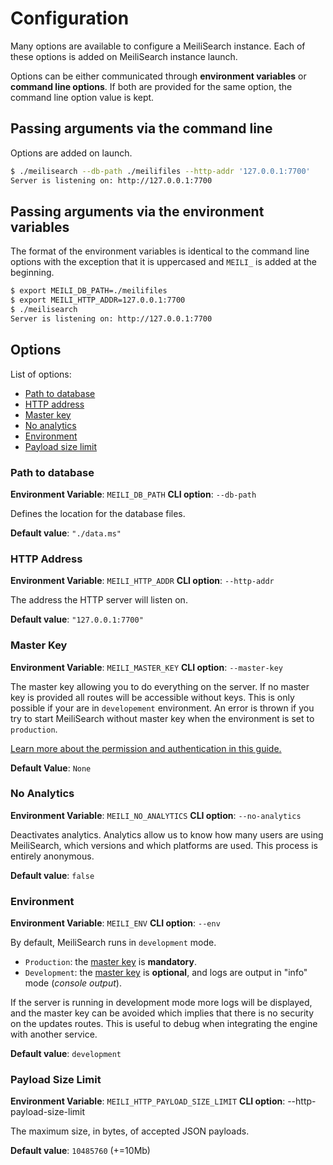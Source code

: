 # Configuration

Many options are available to configure a MeiliSearch instance. Each of these options is added on MeiliSearch instance launch.

Options can be either communicated through **environment variables** or **command line options**. If both are provided for the same option, the command line option value is kept.

## Passing arguments via the command line

Options are added on launch.

```bash
$ ./meilisearch --db-path ./meilifiles --http-addr '127.0.0.1:7700'
Server is listening on: http://127.0.0.1:7700
```

## Passing arguments via the environment variables

The format of the environment variables is identical to the command line options with the exception that it is uppercased and `MEILI_` is added at the beginning.

```bash
$ export MEILI_DB_PATH=./meilifiles
$ export MEILI_HTTP_ADDR=127.0.0.1:7700
$ ./meilisearch
Server is listening on: http://127.0.0.1:7700
```

## Options

List of options:

- [Path to database](/guides/advanced_guides/configuration.md#path-to-database)
- [HTTP address](/guides/advanced_guides/configuration.md#http-address)
- [Master key](/guides/advanced_guides/configuration.md#master-key)
- [No analytics](/guides/advanced_guides/configuration.md#no-analytics)
- [Environment](/guides/advanced_guides/configuration.md#environment)
- [Payload size limit](/guides/advanced_guides/configuration.md#payload-size-limit)

### Path to database

**Environment Variable**: `MEILI_DB_PATH`
**CLI option**: `--db-path`

Defines the location for the database files.

**Default value**: `"./data.ms"`

### HTTP Address

**Environment Variable**: `MEILI_HTTP_ADDR`
**CLI option**: `--http-addr`

The address the HTTP server will listen on.

**Default value**: `"127.0.0.1:7700"`

### Master Key

**Environment Variable**: `MEILI_MASTER_KEY`
**CLI option**: `--master-key`

The master key allowing you to do everything on the server. If no master key is provided all routes will be accessible without keys. This is only possible if your are in `developement` environment. An error is thrown if you try to start MeiliSearch without master key when the environment is set to `production`.

[Learn more about the permission and authentication in this guide.](/guides/advanced_guides/authentication.md)

**Default Value**: `None`

### No Analytics

**Environment Variable**: `MEILI_NO_ANALYTICS`
**CLI option**: `--no-analytics`

Deactivates analytics. Analytics allow us to know how many users are using MeiliSearch, which versions and which platforms are used. This process is entirely anonymous.

**Default value**: `false`

### Environment

**Environment Variable**: `MEILI_ENV`
**CLI option**: `--env`

By default, MeiliSearch runs in `development` mode.

- `Production`: the [master key](/guides/advanced_guides/authentication.md) is **mandatory**.
- `Development`: the [master key](/guides/advanced_guides/authentication.md) is **optional**, and logs are output in "info" mode (_console output_).

If the server is running in development mode more logs will be displayed, and the master key can be avoided which implies that there is no security on the updates routes.
This is useful to debug when integrating the engine with another service.

**Default value**: `development`

### Payload Size Limit

**Environment Variable**: `MEILI_HTTP_PAYLOAD_SIZE_LIMIT`
**CLI option**: --http-payload-size-limit

The maximum size, in bytes, of accepted JSON payloads.

**Default value**: `10485760` (+=10Mb)
